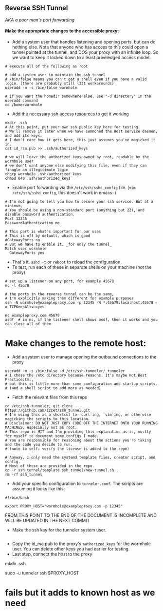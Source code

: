 ## Reverse SSH Tunnel
_AKA a poor man's port forwarding_


#### Make the appropriate changes to the accessible proxy:
- Add a system user that handles listening and opening ports, but can do nothing else.
  Note that anyone who has access to this could open a tunnel pointed at the tunnel, and DOS your proxy with an infinite loop. So we want to keep it locked down to a least priveledged access model.

```
# execute all of the following as root

# add a system user to maintain the ssh tunnel
# /bin/false means you can't get a shell even if you have a valid login. (there are probably still l33t workarounds)
useradd -m -s /bin/false wormhole

# if you want the homedir somewhere else, use "-d directory" in the useradd command
cd /home/wormhole
```
- Add the necessary ssh access resources to get it working
```
mkdir .ssh
# At this point, put your own ssh public key here for testing.
# We'll remove it later when we have summoned the Host service daemon, and add its keys.
# I don't care how it gets here, this just assumes you've magicked it in.
cat id_rsa.pub >> .ssh/authorized_keys

# we will leave the authorized_keys owned by root, readable by the wormhole user
# we don't want anyone else modifying this file, even if they can finagle an illegitimate login
chgrp wormhole .ssh/authorized_keys
chmod 640 .ssh/authorized_keys
```
- Enable port forwarding via the `/etc/ssh/sshd_config` file. 
  (`vim /etc/ssh/sshd_config`, this doesn't work in emacs :)
```
# I'm not going to tell you how to secure your ssh service. But at a minimum,
# You should be using a non-standard port (anything but 22), and disable password authentication.
Port 12345
PasswordAuthentication no

# This part is what's important for our uses
# This is off by default, which is good
#GatewayPorts no
# But we have to enable it, _for only the tunnel_
Match user wormhole
  GatewayPorts yes
```
- That's it. `sshd -t` or `reboot` to reload the configuration.
- To test, run each of these in separate shells on your machine (not the proxy)
```
# set up a listener on any port, for example 45678
nc -l 45678
```
```
# the ports in the reverse tunnel can be the same,
# I'm explicitly making them different for example purposes
ssh -N wormhole@exampleproxy.com -p 12345 -R *:45679:localhost:45678 -o TCPKeepAlive=yes
```
```
nc exampleproxy.com 45679
asdf  # in nc, if the listener shell shows asdf, then it works and you can close all of them
```

# Make changes to the remote host:
- Add a system user to manage opening the outbound connections to the proxy
```
useradd -m -s /bin/false -d /etc/ssh-tunneler/ tunneler
# I chose the /etc directory because reasons. It's maybe not Best Practice:tm:,
# but this is little more than some configuration and startup scripts.
# (and a shell script to add more as needed)
```
- Fetch the relevant files from this repo
```
cd /etc/ssh-tunneler; git clone https://github.com/izcet/ssh_tunnel.git
# I'm using this as a shortcut to `curl`ing, `vim`ing, or otherwise magicking the scripts to this location.
# Disclaimer: DO NOT JUST COPY CODE OFF THE INTERNET ONTO YOUR RUNNING MACHINES, especially not as root.
# This repo is MIT and I'm providing this explanation as-is, mostly for myself to document some configs I made.
# You are responsible for reasoning about the actions you're taking and the code you decide to run.
# (note to self: verify the license is added to the repo)

# Anyway, I only need the systemd template files, creator script, and config.
# Most of those are provided in the repo.
cp -r ssh_tunnel/template ssh_tunnel/new-tunnel.sh .
rm -rf ssh_tunnel
```
- Add your specific configuration to `tunneler.conf`. The scripts are assuming it looks like this:
```
#!/bin/bash

export PROXY_HOST="wormhole@exampleproxy.com -p 12345"
```

FROM THIS POINT TO THE END OF THE DOCUMENT IS INCOMPLETE AND WILL BE UPDATED IN THE NEXT COMMIT
- Make the ssh key for the tunneler system user.
```
```
- Copy the id\_rsa.pub to the proxy's `authorized_keys` for the wormhole user.
  You can delete other keys you had earlier for testing. 
- Last step, connect the host to the proxy



mkdir .ssh


sudo -u tunneler ssh $PROXY_HOST
# fails but it adds to known host as we need

